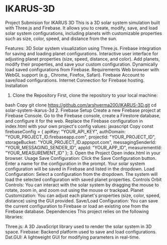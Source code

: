 # IKARUS-3D
Project Submision for IKARUS 3D 
This is a 3D solar system simulation built with Three.js and Firebase. It allows you to create, modify, save, and load solar system configurations, including planets with customizable properties such as size, color, speed, and distance from the sun.

Features:
3D Solar system visualization using Three.js.
Firebase integration for saving and loading planet configurations.
Interactive user interface for adjusting planet properties (size, speed, distance, and color).
Add planets, modify their properties, and save your custom configuration.
Dynamically load saved configurations from Firebase.
Requirements
Web browser with WebGL support (e.g., Chrome, Firefox, Safari).
Firebase Account to save/load configurations.
Internet Connection for Firebase hosting.
Installation
1. Clone the Repository
First, clone the repository to your local machine:

bash
Copy
git clone https://github.com/arshverma200/IKARUS-3D.git
cd solar-system-ikarus-3d
2. Firebase Setup
Create a new Firebase project at Firebase Console.
Go to the Firebase console, create a Firestore database, and configure it for the web.
Replace the Firebase configuration in index.html with your own project's config values:
javascript
Copy
const firebaseConfig = {
    apiKey: "YOUR_API_KEY",
    authDomain: "YOUR_PROJECT_ID.firebaseapp.com",
    projectId: "YOUR_PROJECT_ID",
    storageBucket: "YOUR_PROJECT_ID.appspot.com",
    messagingSenderId: "YOUR_MESSAGING_SENDER_ID",
    appId: "YOUR_APP_ID",
    measurementId: "YOUR_MEASUREMENT_ID"
};
3. Open the Project
Open index.html in your browser.
Usage
Save Configuration:
Click the Save Configuration button.
Enter a name for the configuration in the prompt.
Your solar system configuration will be saved in Firebase and listed in the dropdown.
Load Configuration:
Select a configuration from the dropdown.
The system will load the selected configuration with saved planet properties.
Controls
Orbit Controls: You can interact with the solar system by dragging the mouse to rotate, zoom in, and zoom out using the mouse or trackpad.
Planet Customization: You can adjust each planet's properties (size, color, speed, distance) using the GUI provided.
Save/Load Configuration: You can save the current configuration to Firebase or load an existing one from the Firebase database.
Dependencies
This project relies on the following libraries:

Three.js: A 3D JavaScript library used to render the solar system in 3D space.
Firebase: Backend platform used to save and load configurations.
Dat.GUI: A lightweight GUI for modifying parameters in real-time.
